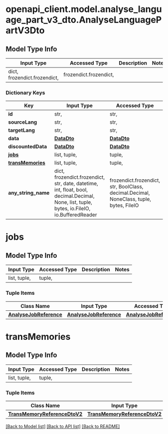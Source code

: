 # openapi_client.model.analyse_language_part_v3_dto.AnalyseLanguagePartV3Dto

## Model Type Info
Input Type | Accessed Type | Description | Notes
------------ | ------------- | ------------- | -------------
dict, frozendict.frozendict,  | frozendict.frozendict,  |  | 

### Dictionary Keys
Key | Input Type | Accessed Type | Description | Notes
------------ | ------------- | ------------- | ------------- | -------------
**id** | str,  | str,  |  | [optional] 
**sourceLang** | str,  | str,  |  | [optional] 
**targetLang** | str,  | str,  |  | [optional] 
**data** | [**DataDto**](DataDto.md) | [**DataDto**](DataDto.md) |  | [optional] 
**discountedData** | [**DataDto**](DataDto.md) | [**DataDto**](DataDto.md) |  | [optional] 
**[jobs](#jobs)** | list, tuple,  | tuple,  |  | [optional] 
**[transMemories](#transMemories)** | list, tuple,  | tuple,  |  | [optional] 
**any_string_name** | dict, frozendict.frozendict, str, date, datetime, int, float, bool, decimal.Decimal, None, list, tuple, bytes, io.FileIO, io.BufferedReader | frozendict.frozendict, str, BoolClass, decimal.Decimal, NoneClass, tuple, bytes, FileIO | any string name can be used but the value must be the correct type | [optional]

# jobs

## Model Type Info
Input Type | Accessed Type | Description | Notes
------------ | ------------- | ------------- | -------------
list, tuple,  | tuple,  |  | 

### Tuple Items
Class Name | Input Type | Accessed Type | Description | Notes
------------- | ------------- | ------------- | ------------- | -------------
[**AnalyseJobReference**](AnalyseJobReference.md) | [**AnalyseJobReference**](AnalyseJobReference.md) | [**AnalyseJobReference**](AnalyseJobReference.md) |  | 

# transMemories

## Model Type Info
Input Type | Accessed Type | Description | Notes
------------ | ------------- | ------------- | -------------
list, tuple,  | tuple,  |  | 

### Tuple Items
Class Name | Input Type | Accessed Type | Description | Notes
------------- | ------------- | ------------- | ------------- | -------------
[**TransMemoryReferenceDtoV2**](TransMemoryReferenceDtoV2.md) | [**TransMemoryReferenceDtoV2**](TransMemoryReferenceDtoV2.md) | [**TransMemoryReferenceDtoV2**](TransMemoryReferenceDtoV2.md) |  | 

[[Back to Model list]](../../README.md#documentation-for-models) [[Back to API list]](../../README.md#documentation-for-api-endpoints) [[Back to README]](../../README.md)

